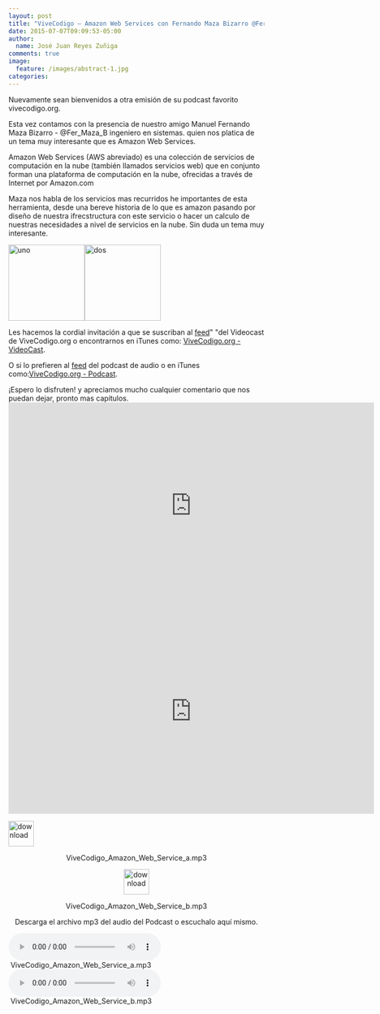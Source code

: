 ```yaml
---
layout: post
title: "ViveCodigo – Amazon Web Services con Fernando Maza Bizarro @Fer_Maza_B"
date: 2015-07-07T09:09:53-05:00
author:
  name: José Juan Reyes Zuñiga
comments: true
image:
  feature: /images/abstract-1.jpg
categories:
---
```


Nuevamente sean bienvenidos a otra emisión de su podcast favorito vivecodigo.org.

Esta vez contamos con la presencia de nuestro amigo Manuel Fernando Maza Bizarro - @Fer_Maza_B ingeniero en sistemas. quien nos platica de un tema muy interesante que es Amazon Web Services.

Amazon Web Services (AWS abreviado) es una colección de servicios de computación en la nube (también llamados servicios web) que en conjunto forman una plataforma de computación en la nube, ofrecidas a través de Internet por Amazon.com

Maza nos habla de los servicios mas recurridos he importantes de esta herramienta, desde una bereve historia de lo que es amazon pasando por diseño de nuestra ifrecstructura con este servicio o hacer un calculo de nuestras necesidades a nivel de servicios en la nube. Sin duda un tema muy interesante.
<!--more-->

<img class="alignleft size-thumbnail wp-image-537" src="https://vivecodigo.org/images/uno.jpg" alt="uno" width="150" height="150" /><img class="alignleft size-thumbnail wp-image-535" src="https://vivecodigo.org/images/dos.jpg" alt="dos" width="150" height="150" />

Les hacemos la cordial invitación a que se suscriban al <a href="http://vivecodigo.org/feed.xml">feed</a>" "del Videocast de ViveCodigo.org o encontrarnos en iTunes como: <a href="https://itunes.apple.com/ca/podcast/vivecodigo.org-videocast/id685052596">ViveCodigo.org - VideoCast</a>.

O si lo prefieren al <a href="http://media.vivecodigo.org.s3.amazonaws.com/podcast-audio/feed.xml">feed</a> del podcast de audio o en iTunes como:<a href="https://itunes.apple.com/mz/podcast/vivecodigo.org-podcast/id722889939">ViveCodigo.org - Podcast</a>.

<!--more-->¡Espero lo disfruten! y apreciamos mucho cualquier comentario que nos puedan dejar, pronto mas capítulos.

<iframe src="https://player.vimeo.com/video/132557815" width="720" height="405" frameborder="0" allowfullscreen="allowfullscreen"></iframe>

<iframe src="https://player.vimeo.com/video/132551768" width="720" height="405" frameborder="0" allowfullscreen="allowfullscreen"></iframe>

<a href="http://media.vivecodigo.org.s3.amazonaws.com/podcast-audio/files/ViveCodigo_Amazon_Web_Service_a.mp3"><img class="aligncenter" src="https://vivecodigo.org/images/download.gif" alt="download" width="50" height="50" /></a>
<p style="text-align: center;">ViveCodigo_Amazon_Web_Service_a.mp3</p>
<p style="text-align: center;"><a href="http://media.vivecodigo.org.s3.amazonaws.com/podcast-audio/files/ViveCodigo_Amazon_Web_Service_b.mp3"><img class="aligncenter" src="https://vivecodigo.org/images/download.gif" alt="download" width="50" height="50" /></a></p>
<p style="text-align: center;">ViveCodigo_Amazon_Web_Service_b.mp3</p>
<p style="text-align: center;">Descarga el archivo mp3 del audio del Podcast o escuchalo aquí mismo.</p>
<audio controls="controls"><source src="http://media.vivecodigo.org.s3.amazonaws.com/podcast-audio/files/ViveCodigo_Amazon_Web_Service_a.mp3" type="audio/mpeg" /></audio> ViveCodigo_Amazon_Web_Service_a.mp3
<audio controls="controls"><source src="http://media.vivecodigo.org.s3.amazonaws.com/podcast-audio/files/ViveCodigo_Amazon_Web_Service_b.mp3" type="audio/mpeg" /></audio> ViveCodigo_Amazon_Web_Service_b.mp3

